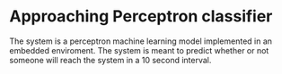 # Approaching Perceptron classifier
 The system is a perceptron machine learning model implemented in an embedded enviroment. The system is meant to predict whether or not someone will reach the system in a 10 second interval.
